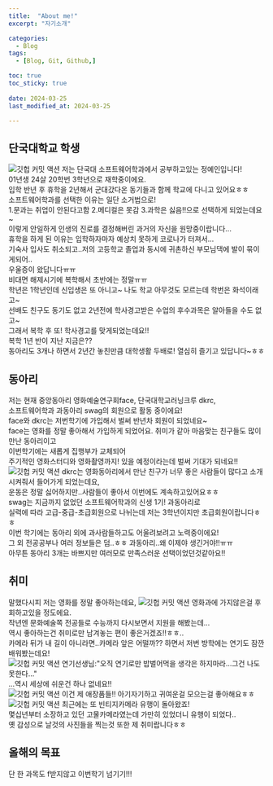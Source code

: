 ```yaml
---
title:  "About me!" 
excerpt: "자기소개"

categories:
  - Blog
tags:
  - [Blog, Git, Github,]

toc: true
toc_sticky: true
 
date: 2024-03-25
last_modified_at: 2024-03-25

---
```



## 단국대학교 학생

![깃헙 커밋 액션](/assets/img/pic.jpg)
저는 단국대 소프트웨어학과에서 공부하고있는 정예인입니다!  
01년생 24살 20학번 3학년으로 재학중이에요.  
입학 반년 후 휴학을 2년해서 군대갔다온 동기들과 함께 학교에 다니고 있어요ㅎㅎ  
소프트웨어학과를 선택한 이유는 일단 소거법으로!  
1.문과는 취업이 안된다고함 2.메디컬은 못감 3.과학은 싫음!!으로 선택하게 되었는데요~  
이렇게 안일하게 인생의 진로를 결정해버린 과거의 자신을 원망중이랍니다...  
휴학을 하게 된 이유는 입학하자마자 예상치 못하게 코로나가 터져서...  
기숙사 입사도 취소되고..저의 고등학교 졸업과 동시에 귀촌하신 부모님댁에 발이 묶이게되어..  
우울증이 왔답니다ㅠㅠ  
비대면 해제시기에 복학해서 초반에는 정말ㅠㅠ  
학년은 1학년인데 신입생은 또 아니고~ 나도 학교 아무것도 모르는데 학번은 화석이래고~  
선배도 친구도 동기도 없고 2년전에 학사경고받은 수업의 후수과목은 알아들을 수도 없고~  
그래서 복학 후 또! 학사경고를 맞게되었는데요!!  
복학 1년 반이 지난 지금은??  
동아리도 3개나 하면서 2년간 놓친만큼 대학생활 두배로! 열심히 즐기고 있답니다~ㅎㅎ  


## 동아리

저는 현재 중앙동아리 영화예술연구회face, 단국대학교러닝크루 dkrc,  
소프트웨어학과 과동아리 swag의 회원으로 활동 중이에요!  
face와 dkrc는 저번학기에 가입해서 벌써 반년차 회원이 되었네요~  
face는 영화를 정말 좋아해서 가입하게 되었어요. 취미가 같아 마음맞는 친구들도 많이 만난 동아리이고  
이번학기에는 새롭게 집행부가 교체되어  
주기적인 영화스터디와 영화촬영까지! 있을 예정이라는데 벌써 기대가 되네요!!  
![깃헙 커밋 액션](/assets/img/dkrc.jpg)
dkrc는 영화동아리에서 만난 친구가 너무 좋은 사람들이 많다고 소개시켜줘서 들어가게 되었는데요,  
운동은 정말 싫어하지만..사람들이 좋아서 이번에도 계속하고있어요ㅎㅎ  
swag는 지금까지 없었던 소프트웨어학과의 신생 1기! 과동아리로  
실력에 따라 고급-중급-초급회원으로 나뉘는데 저는 3학년이지만 초급회원이랍니다ㅎㅎ  
이번 학기에는 동아리 외에 과사람들하고도 어울려보려고 노력중이에요!  
그 외 전공공부나 여러 정보들은 덤..ㅎㅎ 과동아리..왜 이제야 생긴거야!!ㅠㅠ  
아무튼 동아리 3개는 바쁘지만 여러모로 만족스러운 선택이었던것같아요!!  


## 취미

말했다시피 저는 영화를 정말 좋아하는데요,
![깃헙 커밋 액션](/assets/img/2023왓챠.jpg)
영화과에 가지않은걸 후회하고있을 정도에요.  
작년엔 문화예술쪽 전공들로 수능까지 다시보면서 지원을 해봤는데...  
역시 좋아하는건 취미로만 남겨놓는 편이 좋은거겠죠!!ㅎㅎ..  
카메라 뒤가 내 길이 아니라면..카메라 앞은 어떨까?? 하면서 저번 방학에는 연기도 잠깐 배워봤는데요!   
![깃헙 커밋 액션](/assets/img/연극.jpg)
연기선생님:"오직 연기로만 밥벌어먹을 생각은 하지마라...그건 나도 못한다..."  
...역시 세상에 쉬운건 하나 없네요!!  
![깃헙 커밋 액션](/assets/img/수집.jpg)
이건 제 애장품들!! 아기자기하고 귀여운걸 모으는걸 좋아해요ㅎㅎ  
![깃헙 커밋 액션](/assets/img/캐논.jpg)
최근에는 또 빈티지카메라 유행이 돌아왔죠!  
몇십년부터 소장하고 있던 고물카메라였는데 가만히 있었더니 유행이 되었다..  
옛 감성으로 날것의 사진들을 찍는것 또한 제 취미랍니다ㅎㅎ  


## 올해의 목표

단 한 과목도 f받지않고 이번학기 넘기기!!!    






